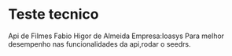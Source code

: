 # Teste tecnico
Api de Filmes
Fabio Higor de Almeida
Empresa:Ioasys
Para melhor desempenho nas funcionalidades da api,rodar o seedrs.
